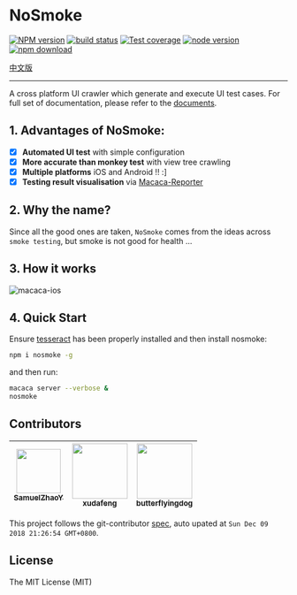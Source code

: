 # NoSmoke

[![NPM version][npm-image]][npm-url]
[![build status][travis-image]][travis-url]
[![Test coverage][coveralls-image]][coveralls-url]
[![node version][node-image]][node-url]
[![npm download][download-image]][download-url]

[npm-image]: https://img.shields.io/npm/v/nosmoke.svg?style=flat-square
[npm-url]: https://npmjs.org/package/nosmoke
[travis-image]: https://img.shields.io/travis/macacajs/NoSmoke.svg?style=flat-square
[travis-url]: https://travis-ci.org/macacajs/NoSmoke
[coveralls-image]: https://img.shields.io/coveralls/macacajs/NoSmoke.svg?style=flat-square
[coveralls-url]: https://coveralls.io/r/macacajs/NoSmoke?branch=master
[node-image]: https://img.shields.io/badge/node.js-%3E=_8-green.svg?style=flat-square
[node-url]: http://nodejs.org/download/
[download-image]: https://img.shields.io/npm/dm/nosmoke.svg?style=flat-square
[download-url]: https://npmjs.org/package/nosmoke
[中文版](README.zh.md)

---

A cross platform UI crawler which generate and execute UI test cases. For full set of documentation, please refer to the [documents](https://macacajs.github.io/NoSmoke/guide/).

## 1. Advantages of NoSmoke:

* [x] **Automated UI test** with simple configuration
* [x] **More accurate than monkey test** with view tree crawling
* [x] **Multiple platforms** iOS and Android !! :\]
* [x] **Testing result visualisation** via [Macaca-Reporter](https://github.com/macacajs/macaca-reporter)

## 2. Why the name?

Since all the good ones are taken, `NoSmoke` comes from the ideas across `smoke testing`, but smoke is not good for health ...

## 3. How it works

![macaca-ios](https://user-images.githubusercontent.com/8198256/31303576-98897564-ab42-11e7-9a12-36e5aaf5161d.gif)

## 4. Quick Start

Ensure [tesseract](https://github.com/tesseract-ocr/tesseract) has been properly installed and then install nosmoke:

```bash
npm i nosmoke -g
```

and then run:

```bash
macaca server --verbose &
nosmoke
```

<!-- GITCONTRIBUTOR_START -->

## Contributors

|[<img src="https://avatars0.githubusercontent.com/u/8198256?v=4" width="80px;"/><br/><sub><b>SamuelZhaoY</b></sub>](https://github.com/SamuelZhaoY)<br/>|[<img src="https://avatars1.githubusercontent.com/u/1011681?v=4" width="100px;"/><br/><sub><b>xudafeng</b></sub>](https://github.com/xudafeng)<br/>|[<img src="https://avatars1.githubusercontent.com/u/26514264?v=4" width="100px;"/><br/><sub><b>butterflyingdog</b></sub>](https://github.com/butterflyingdog)<br/>
| :---: | :---: | :---: |


This project follows the git-contributor [spec](https://github.com/xudafeng/git-contributor), auto upated at `Sun Dec 09 2018 21:26:54 GMT+0800`.

<!-- GITCONTRIBUTOR_END -->

## License

The MIT License (MIT)
